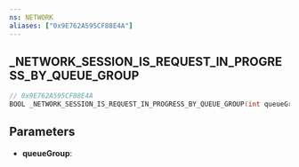 ```yaml
---
ns: NETWORK
aliases: ["0x9E762A595CF88E4A"]
---
```

## _NETWORK_SESSION_IS_REQUEST_IN_PROGRESS_BY_QUEUE_GROUP

```c
// 0x9E762A595CF88E4A
BOOL _NETWORK_SESSION_IS_REQUEST_IN_PROGRESS_BY_QUEUE_GROUP(int queueGroup);
```

## Parameters
* **queueGroup**:

